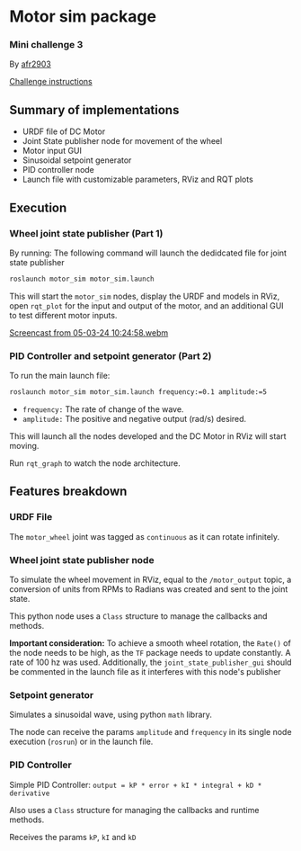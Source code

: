 # Motor sim package
### Mini challenge 3

By [afr2903](https://github.com/afr2903/)

[Challenge instructions](https://github.com/afr2903/MR3001B_Design_and_Development_of_Robots_I/blob/main/Week%203/Challenge/MCR2_DC_Motor_Sim_2.pdf)

## Summary of implementations

- URDF file of DC Motor 
- Joint State publisher node for movement of the wheel
- Motor input GUI
- Sinusoidal setpoint generator
- PID controller node 
- Launch file with customizable parameters, RViz and RQT plots

## Execution

### Wheel joint state publisher (Part 1)

By running:
The following command will launch the dedidcated file for joint state publisher
```bash
roslaunch motor_sim motor_sim.launch
```

This will start the `motor_sim` nodes, display the URDF and models in RViz, open `rqt_plot` for the input and output of the motor, and an additional GUI to test different motor inputs.

[Screencast from 05-03-24 10:24:58.webm](https://github.com/afr2903/MR3001B_Design_and_Development_of_Robots_I/assets/25570636/5595c0ab-6dcf-4559-9720-2f5bb09ff0ba)

### PID Controller and setpoint generator (Part 2)

To run the main launch file:
```bash
roslaunch motor_sim motor_sim.launch frequency:=0.1 amplitude:=5
```
- `frequency:` The rate of change of the wave.
- `amplitude:` The positive and negative output (rad/s) desired.

This will launch all the nodes developed and the DC Motor in RViz will start moving.

Run `rqt_graph` to watch the node architecture.

## Features breakdown

### URDF File

The `motor_wheel` joint was tagged as `continuous` as it can rotate infinitely.

### Wheel joint state publisher node

To simulate the wheel movement in RViz, equal to the `/motor_output` topic, a conversion of units from RPMs to Radians was created and sent to the joint state.

This python node uses a `Class` structure to manage the callbacks and methods.

**Important consideration:** To achieve a smooth wheel rotation, the `Rate()` of the node needs to be high, as the `TF` package needs to update constantly. A rate of 100 hz was used. Additionally, the `joint_state_publisher_gui` should be commented in the launch file as it interferes with this node's publisher

### Setpoint generator

Simulates a sinusoidal wave, using python `math` library.

The node can receive the params `amplitude` and `frequency` in its single node execution (`rosrun`) or in the launch file.

### PID Controller

Simple PID Controller:
`output = kP * error + kI * integral + kD * derivative`

Also uses a `Class` structure for managing the callbacks and runtime methods.

Receives the params `kP`, `kI` and `kD`
